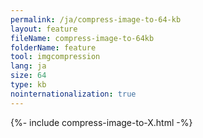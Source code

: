 ```yaml
---
permalink: /ja/compress-image-to-64-kb
layout: feature
fileName: compress-image-to-64kb
folderName: feature
tool: imgcompression
lang: ja
size: 64
type: kb
nointernationalization: true
---
```

{%- include compress-image-to-X.html -%}       
